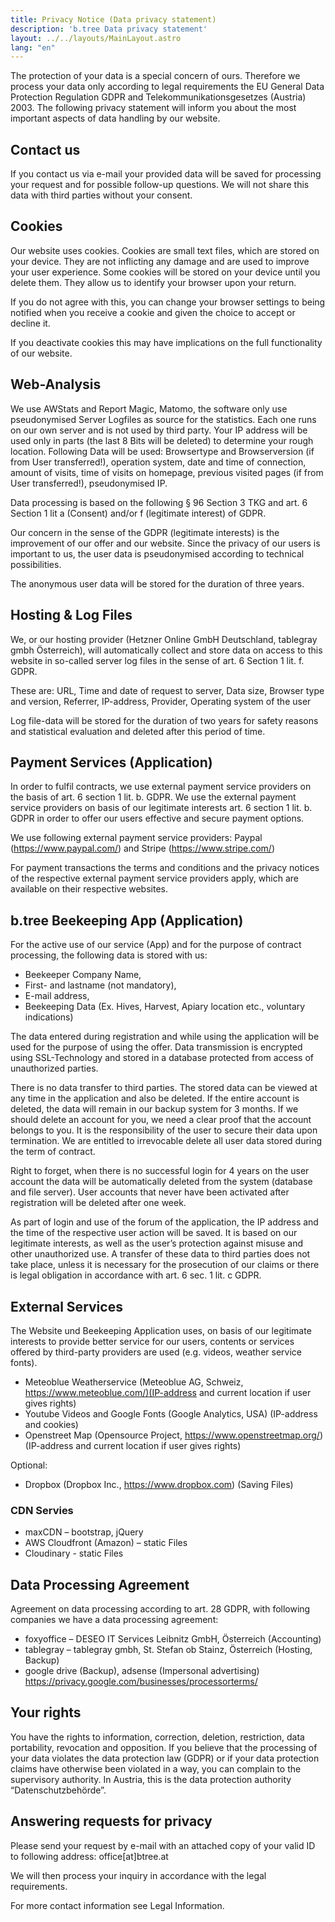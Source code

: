 ```yaml
---
title: Privacy Notice (Data privacy statement)
description: 'b.tree Data privacy statement'
layout: ../../layouts/MainLayout.astro
lang: "en"
---
```


The protection of your data is a special concern of ours. Therefore we process your data only according to legal requirements the EU General Data Protection Regulation GDPR and Telekommunikationsgesetzes (Austria) 2003. The following privacy statement will inform you about the most important aspects of data handling by our website.

## Contact us

If you contact us via e-mail your provided data will be saved for processing your request and for possible follow-up questions. We will not share this data with third parties without your consent.

## Cookies

Our website uses cookies. Cookies are small text files, which are stored on your device. They are not inflicting any damage and are used to improve your user experience. Some cookies will be stored on your device until you delete them. They allow us to identify your browser upon your return.

If you do not agree with this, you can change your browser settings to being notified when you receive a cookie and given the choice to accept or decline it.

If you deactivate cookies this may have implications on the full functionality of our website.

## Web-Analysis

We use AWStats and Report Magic, Matomo, the software only use pseudonymised Server Logfiles as source for the statistics. Each one runs on our own server and is not used by third party.
Your IP address will be used only in parts (the last 8 Bits will be deleted) to determine your rough location.
Following Data will be used: Browsertype and Browserversion (if from User transferred!), operation system, date and time of connection, amount of visits, time of visits on homepage, previous visited pages (if from User transferred!), pseudonymised IP.

Data processing is based on the following § 96 Section 3 TKG and art. 6 Section 1 lit a (Consent) and/or f (legitimate interest) of GDPR.

Our concern in the sense of the GDPR (legitimate interests) is the improvement of our offer and our website. Since the privacy of our users is important to us, the user data is pseudonymised according to technical possibilities.

The anonymous user data will be stored for the duration of three years.

## Hosting & Log Files

We, or our hosting provider (Hetzner Online GmbH Deutschland, tablegray gmbh Österreich), will automatically collect and store data on access to this website in so-called server log files in the sense of art. 6 Section 1 lit. f. GDPR.

These are: URL, Time and date of request to server, Data size, Browser type and version, Referrer, IP-address, Provider, Operating system of the user

Log file-data will be stored for the duration of two years for safety reasons and statistical evaluation and deleted after this period of time.

## Payment Services (Application)

In order to fulfil contracts, we use external payment service providers on the basis of art. 6 section 1 lit. b. GDPR. We use the external payment service providers on basis of our legitimate interests art. 6 section 1 lit. b. GDPR in order to offer our users effective and secure payment options.

We use following external payment service providers: Paypal (<https://www.paypal.com/>) and Stripe (<https://www.stripe.com/>)

For payment transactions the terms and conditions and the privacy notices of the respective external payment service providers apply, which are available on their respective websites.

## b.tree Beekeeping App (Application)

For the active use of our service (App) and for the purpose of contract processing, the following data is stored with us:

- Beekeeper Company Name,
- First- and lastname (not mandatory),
- E-mail address,
- Beekeeping Data (Ex. Hives, Harvest, Apiary location etc., voluntary indications)

The data entered during registration and while using the application will be used for the purpose of using the offer. Data transmission is encrypted using SSL-Technology and stored in a database protected from access of unauthorized parties.

There is no data transfer to third parties. The stored data can be viewed at any time in the application and also be deleted. If the entire account is deleted, the data will remain in our backup system for 3 months. If we should delete an account for you, we need a clear proof that the account belongs to you. It is the responsibility of the user to secure their data upon termination. We are entitled to irrevocable delete all user data stored during the term of contract.

Right to forget, when there is no successful login for 4 years on the user account the data will be automatically deleted from the system (database and file server). User accounts that never have been activated after registration will be deleted after one week.

As part of login and use of the forum of the application, the IP address and the time of the respective user action will be saved. It is based on our legitimate interests, as well as the user’s protection against misuse and other unauthorized use. A transfer of these data to third parties does not take place, unless it is necessary for the prosecution of our claims or there is legal obligation in accordance with art. 6 sec. 1 lit. c GDPR.

## External Services

The Website und Beekeeping Application uses, on basis of our legitimate interests to provide better service for our users, contents or services offered by third-party providers are used (e.g. videos, weather service fonts).

- Meteoblue Weatherservice (Meteoblue AG, Schweiz, <https://www.meteoblue.com/)(IP-address> and current location if user gives rights)
- Youtube Videos and Google Fonts (Google Analytics, USA) (IP-address and cookies)
- Openstreet Map (Opensource Project, <https://www.openstreetmap.org/>) (IP-address and current location if user gives rights)

Optional:

- Dropbox (Dropbox Inc., <https://www.dropbox.com>) (Saving Files)

### CDN Servies

- maxCDN – bootstrap, jQuery
- AWS Cloudfront (Amazon) – static Files
- Cloudinary - static Files

## Data Processing Agreement

Agreement on data processing according to art. 28 GDPR, with following companies we have a data processing agreement:

- foxyoffice – DESEO IT Services Leibnitz GmbH, Österreich (Accounting)
- tablegray – tablegray gmbh, St. Stefan ob Stainz, Österreich (Hosting, Backup)
- google drive (Backup), adsense (Impersonal advertising) <https://privacy.google.com/businesses/processorterms/>

## Your rights

You have the rights to information, correction, deletion, restriction, data portability, revocation and opposition. If you believe that the processing of your data violates the data protection law (GDPR) or if your data protection claims have otherwise been violated in a way, you can complain to the supervisory authority. In Austria, this is the data protection authority “Datenschutzbehörde”.

## Answering requests for privacy

Please send your request by e-mail with an attached copy of your valid ID to following address: office[at]btree.at

We will then process your inquiry in accordance with the legal requirements.

For more contact information see Legal Information.
